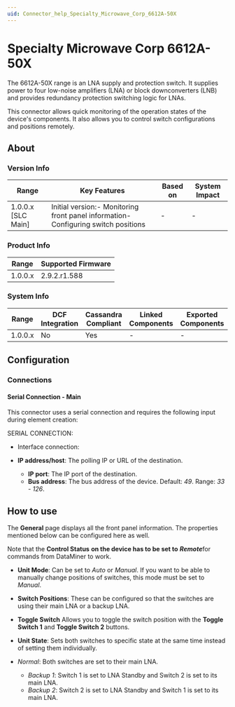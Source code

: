 ```yaml
---
uid: Connector_help_Specialty_Microwave_Corp_6612A-50X
---
```


# Specialty Microwave Corp 6612A-50X

The 6612A-50X range is an LNA supply and protection switch. It supplies power to four low-noise amplifiers (LNA) or block downconverters (LNB) and provides redundancy protection switching logic for LNAs.

This connector allows quick monitoring of the operation states of the device's components. It also allows you to control switch configurations and positions remotely.

## About

### Version Info

| **Range**            | **Key Features**                                                                   | **Based on** | **System Impact** |
|----------------------|------------------------------------------------------------------------------------|--------------|-------------------|
| 1.0.0.x \[SLC Main\] | Initial version:- Monitoring front panel information- Configuring switch positions | \-           | \-                |

### Product Info

| **Range** | **Supported Firmware** |
|-----------|------------------------|
| 1.0.0.x   | 2.9.2.r1.588           |

### System Info

| **Range** | **DCF Integration** | **Cassandra Compliant** | **Linked Components** | **Exported Components** |
|-----------|---------------------|-------------------------|-----------------------|-------------------------|
| 1.0.0.x   | No                  | Yes                     | \-                    | \-                      |

## Configuration

### Connections

#### Serial Connection - Main

This connector uses a serial connection and requires the following input during element creation:

SERIAL CONNECTION:

- Interface connection:

- **IP address/host**: The polling IP or URL of the destination.
  - **IP port**: The IP port of the destination.
  - **Bus address**: The bus address of the device. Default: *49*. Range: *33* - *126*.

## How to use

The **General** page displays all the front panel information. The properties mentioned below can be configured here as well.

Note that the **Control Status** **on the device has to be set to** ***Remote***for commands from DataMiner to work.

- **Unit Mode**: Can be set to *Auto* or *Manual*. If you want to be able to manually change positions of switches, this mode must be set to *Manual*.

- **Switch Positions**: These can be configured so that the switches are using their main LNA or a backup LNA.

- **Toggle Switch** Allows you to toggle the switch position with the **Toggle Switch 1** and **Toggle Switch 2** buttons.

- **Unit State**: Sets both switches to specific state at the same time instead of setting them individually.

- *Normal*: Both switches are set to their main LNA.
  - *Backup 1*: Switch 1 is set to LNA Standby and Switch 2 is set to its main LNA.
  - *Backup 2*: Switch 2 is set to LNA Standby and Switch 1 is set to its main LNA.
